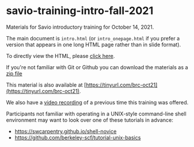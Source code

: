 # savio-training-intro-fall-2021

Materials for Savio introductory training for October 14, 2021. 

The main document is `intro.html` (or `intro_onepage.html` if you prefer a version that appears in one long HTML page rather than in slide format).

To directly view the HTML, please [click here](https://htmlpreview.github.io/?https://github.com/ucb-rit/savio-training-intro-fall-2021/blob/main/intro.html).

If you're not familiar with Git or Github you can download the materials as a [zip file](https://github.com/ucb-rit/savio-training-intro-fall-2021/archive/main.zip)

This material is also available at [https://tinyurl.com/brc-oct21](https://tinyurl.com/brc-oct21).

We also have a [video recording](https://www.youtube.com/watch?v=Denj8NyUPVo&list=PLinUqTXTvciPNjqPxvScsXVLLh5MLCz4P) of a previous time this training was offered.

Participants not familiar with operating in a UNIX-style command-line shell environment may want to look over one of these tutorials in advance:

- https://swcarpentry.github.io/shell-novice
- https://github.com/berkeley-scf/tutorial-unix-basics
